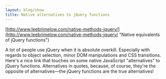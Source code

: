 ```yaml
---
layout: blog/show
title: Native alternatives to jQuery functions
---
```


[http://www.leebrimelow.com/native-methods-jquery/](http://www.leebrimelow.com/native-methods-jquery/ "Native equivalents of jQuery functions")

A lot of people use jQuery when it is absolute overkill. Especially with regards to object selection, minor DOM manipulations and CSS transitions. Here's a nice link that touches on some native JavaScript "alternatives" to jQuery functions. Alternatives in quotes, because, of course, they're the opposite of alternatives—the jQuery functions are the true alternatives!
